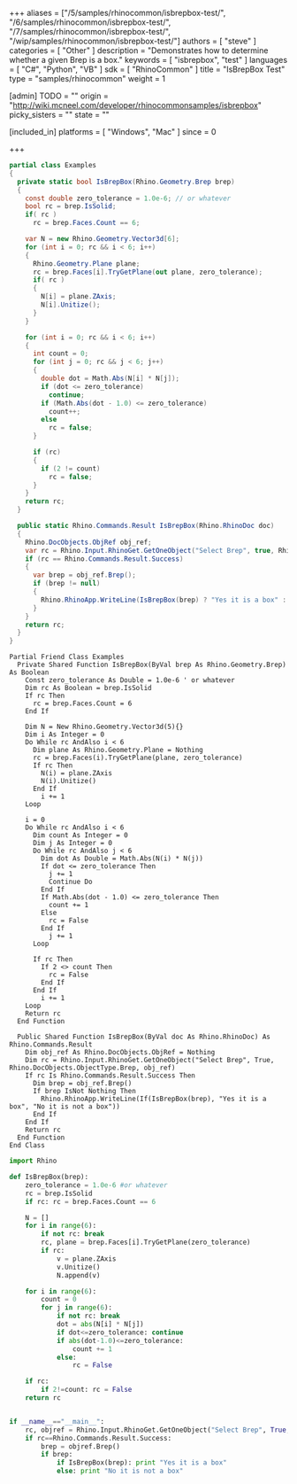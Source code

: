 +++
aliases = ["/5/samples/rhinocommon/isbrepbox-test/", "/6/samples/rhinocommon/isbrepbox-test/", "/7/samples/rhinocommon/isbrepbox-test/", "/wip/samples/rhinocommon/isbrepbox-test/"]
authors = [ "steve" ]
categories = [ "Other" ]
description = "Demonstrates how to determine whether a given Brep is a box."
keywords = [ "isbrepbox", "test" ]
languages = [ "C#", "Python", "VB" ]
sdk = [ "RhinoCommon" ]
title = "IsBrepBox Test"
type = "samples/rhinocommon"
weight = 1

[admin]
TODO = ""
origin = "http://wiki.mcneel.com/developer/rhinocommonsamples/isbrepbox"
picky_sisters = ""
state = ""

[included_in]
platforms = [ "Windows", "Mac" ]
since = 0

+++

<div class="codetab-content" id="cs">

```cs
partial class Examples
{
  private static bool IsBrepBox(Rhino.Geometry.Brep brep)
  {
    const double zero_tolerance = 1.0e-6; // or whatever
    bool rc = brep.IsSolid;
    if( rc )
      rc = brep.Faces.Count == 6;

    var N = new Rhino.Geometry.Vector3d[6];
    for (int i = 0; rc && i < 6; i++)
    {
      Rhino.Geometry.Plane plane;
      rc = brep.Faces[i].TryGetPlane(out plane, zero_tolerance);
      if( rc )
      {
        N[i] = plane.ZAxis;
        N[i].Unitize();
      }
    }

    for (int i = 0; rc && i < 6; i++)
    {
      int count = 0;
      for (int j = 0; rc && j < 6; j++)
      {
        double dot = Math.Abs(N[i] * N[j]);
        if (dot <= zero_tolerance)
          continue;
        if (Math.Abs(dot - 1.0) <= zero_tolerance)
          count++;
        else
          rc = false;
      }

      if (rc)
      {
        if (2 != count)
          rc = false;
      }
    }
    return rc;
  }

  public static Rhino.Commands.Result IsBrepBox(Rhino.RhinoDoc doc)
  {
    Rhino.DocObjects.ObjRef obj_ref;
    var rc = Rhino.Input.RhinoGet.GetOneObject("Select Brep", true, Rhino.DocObjects.ObjectType.Brep, out obj_ref);
    if (rc == Rhino.Commands.Result.Success)
    {
      var brep = obj_ref.Brep();
      if (brep != null)
      {
        Rhino.RhinoApp.WriteLine(IsBrepBox(brep) ? "Yes it is a box" : "No it is not a box");
      }
    }
    return rc;
  }
}
```

</div>


<div class="codetab-content" id="vb">

```vbnet
Partial Friend Class Examples
  Private Shared Function IsBrepBox(ByVal brep As Rhino.Geometry.Brep) As Boolean
	Const zero_tolerance As Double = 1.0e-6 ' or whatever
	Dim rc As Boolean = brep.IsSolid
	If rc Then
	  rc = brep.Faces.Count = 6
	End If

	Dim N = New Rhino.Geometry.Vector3d(5){}
	Dim i As Integer = 0
	Do While rc AndAlso i < 6
	  Dim plane As Rhino.Geometry.Plane = Nothing
	  rc = brep.Faces(i).TryGetPlane(plane, zero_tolerance)
	  If rc Then
		N(i) = plane.ZAxis
		N(i).Unitize()
	  End If
		i += 1
	Loop

	i = 0
	Do While rc AndAlso i < 6
	  Dim count As Integer = 0
	  Dim j As Integer = 0
	  Do While rc AndAlso j < 6
		Dim dot As Double = Math.Abs(N(i) * N(j))
		If dot <= zero_tolerance Then
		  j += 1
		  Continue Do
		End If
		If Math.Abs(dot - 1.0) <= zero_tolerance Then
		  count += 1
		Else
		  rc = False
		End If
		  j += 1
	  Loop

	  If rc Then
		If 2 <> count Then
		  rc = False
		End If
	  End If
		i += 1
	Loop
	Return rc
  End Function

  Public Shared Function IsBrepBox(ByVal doc As Rhino.RhinoDoc) As Rhino.Commands.Result
	Dim obj_ref As Rhino.DocObjects.ObjRef = Nothing
	Dim rc = Rhino.Input.RhinoGet.GetOneObject("Select Brep", True, Rhino.DocObjects.ObjectType.Brep, obj_ref)
	If rc Is Rhino.Commands.Result.Success Then
	  Dim brep = obj_ref.Brep()
	  If brep IsNot Nothing Then
		Rhino.RhinoApp.WriteLine(If(IsBrepBox(brep), "Yes it is a box", "No it is not a box"))
	  End If
	End If
	Return rc
  End Function
End Class
```

</div>


<div class="codetab-content" id="py">

```python
import Rhino

def IsBrepBox(brep):
    zero_tolerance = 1.0e-6 #or whatever
    rc = brep.IsSolid
    if rc: rc = brep.Faces.Count == 6

    N = []
    for i in range(6):
        if not rc: break
        rc, plane = brep.Faces[i].TryGetPlane(zero_tolerance)
        if rc:
            v = plane.ZAxis
            v.Unitize()
            N.append(v)

    for i in range(6):
        count = 0
        for j in range(6):
            if not rc: break
            dot = abs(N[i] * N[j])
            if dot<=zero_tolerance: continue
            if abs(dot-1.0)<=zero_tolerance:
                count += 1
            else:
                rc = False

    if rc:
        if 2!=count: rc = False
    return rc


if __name__=="__main__":
    rc, objref = Rhino.Input.RhinoGet.GetOneObject("Select Brep", True, Rhino.DocObjects.ObjectType.Brep)
    if rc==Rhino.Commands.Result.Success:
        brep = objref.Brep()
        if brep:
            if IsBrepBox(brep): print "Yes it is a box"
            else: print "No it is not a box"
```

</div>
